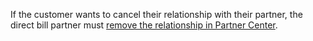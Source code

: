 If the customer wants to cancel their relationship with their partner, the direct bill partner must [remove the relationship in Partner Center](/partner-center/remove-a-relationships).  
